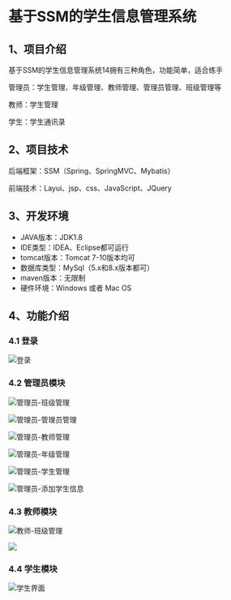# 基于SSM的学生信息管理系统



## 1、项目介绍

基于SSM的学生信息管理系统14拥有三种角色，功能简单，适合练手

管理员：学生管理、年级管理、教师管理、管理员管理、班级管理等

教师：学生管理

学生：学生通讯录


## 2、项目技术

后端框架：SSM（Spring、SpringMVC、Mybatis）

前端技术：Layui、jsp、css、JavaScript、JQuery

## 3、开发环境

- JAVA版本：JDK1.8
- IDE类型：IDEA、Eclipse都可运行
- tomcat版本：Tomcat 7-10版本均可
- 数据库类型：MySql（5.x和8.x版本都可） 
- maven版本：无限制
- 硬件环境：Windows 或者 Mac OS


## 4、功能介绍

### 4.1 登录

![登录](https://project-images-1256969109.cos.ap-chongqing.myqcloud.com/Typora-Images/202207301908803.jpg)

### 4.2 管理员模块

![管理员-班级管理](https://project-images-1256969109.cos.ap-chongqing.myqcloud.com/Typora-Images/202207301909812.jpg)

![管理员-管理员管理](https://project-images-1256969109.cos.ap-chongqing.myqcloud.com/Typora-Images/202207301909776.jpg)

![管理员-教师管理](https://project-images-1256969109.cos.ap-chongqing.myqcloud.com/Typora-Images/202207301909731.jpg)

![管理员-年级管理](https://project-images-1256969109.cos.ap-chongqing.myqcloud.com/Typora-Images/202207301909137.jpg)

![管理员-学生管理](https://project-images-1256969109.cos.ap-chongqing.myqcloud.com/Typora-Images/202207301909352.jpg)

![管理员-添加学生信息](https://project-images-1256969109.cos.ap-chongqing.myqcloud.com/Typora-Images/202207301909081.jpg)

### 4.3 教师模块

![教师-班级管理](https://project-images-1256969109.cos.ap-chongqing.myqcloud.com/Typora-Images/202207301909192.jpg)

![](https://project-images-1256969109.cos.ap-chongqing.myqcloud.com/Typora-Images/202207301909358.jpeg)

### 4.4 学生模块

![学生界面](https://project-images-1256969109.cos.ap-chongqing.myqcloud.com/Typora-Images/202207301909030.jpg)


